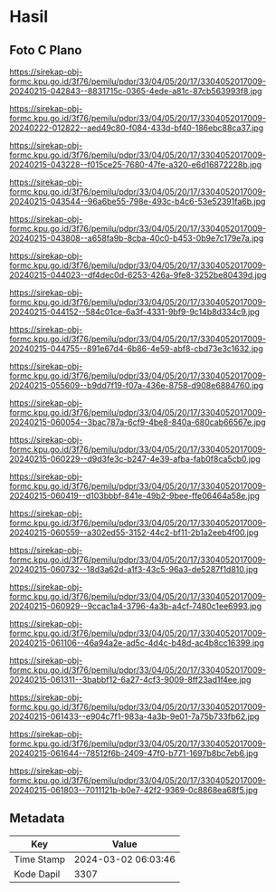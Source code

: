 # Hasil

## Foto C Plano

https://sirekap-obj-formc.kpu.go.id/3f76/pemilu/pdpr/33/04/05/20/17/3304052017009-20240215-042843--8831715c-0365-4ede-a81c-87cb563993f8.jpg

https://sirekap-obj-formc.kpu.go.id/3f76/pemilu/pdpr/33/04/05/20/17/3304052017009-20240222-012822--aed49c80-f084-433d-bf40-186ebc88ca37.jpg

https://sirekap-obj-formc.kpu.go.id/3f76/pemilu/pdpr/33/04/05/20/17/3304052017009-20240215-043228--f015ce25-7680-47fe-a320-e6d16872228b.jpg

https://sirekap-obj-formc.kpu.go.id/3f76/pemilu/pdpr/33/04/05/20/17/3304052017009-20240215-043544--96a6be55-798e-493c-b4c6-53e52391fa6b.jpg

https://sirekap-obj-formc.kpu.go.id/3f76/pemilu/pdpr/33/04/05/20/17/3304052017009-20240215-043808--a658fa9b-8cba-40c0-b453-0b9e7c179e7a.jpg

https://sirekap-obj-formc.kpu.go.id/3f76/pemilu/pdpr/33/04/05/20/17/3304052017009-20240215-044023--df4dec0d-6253-426a-9fe8-3252be80439d.jpg

https://sirekap-obj-formc.kpu.go.id/3f76/pemilu/pdpr/33/04/05/20/17/3304052017009-20240215-044152--584c01ce-6a3f-4331-9bf9-9c14b8d334c9.jpg

https://sirekap-obj-formc.kpu.go.id/3f76/pemilu/pdpr/33/04/05/20/17/3304052017009-20240215-044755--891e67d4-6b86-4e59-abf8-cbd73e3c1632.jpg

https://sirekap-obj-formc.kpu.go.id/3f76/pemilu/pdpr/33/04/05/20/17/3304052017009-20240215-055609--b9dd7f19-f07a-436e-8758-d908e6884760.jpg

https://sirekap-obj-formc.kpu.go.id/3f76/pemilu/pdpr/33/04/05/20/17/3304052017009-20240215-060054--3bac787a-6cf9-4be8-840a-680cab66567e.jpg

https://sirekap-obj-formc.kpu.go.id/3f76/pemilu/pdpr/33/04/05/20/17/3304052017009-20240215-060229--d9d3fe3c-b247-4e39-afba-fab0f8ca5cb0.jpg

https://sirekap-obj-formc.kpu.go.id/3f76/pemilu/pdpr/33/04/05/20/17/3304052017009-20240215-060419--d103bbbf-841e-49b2-9bee-ffe06464a58e.jpg

https://sirekap-obj-formc.kpu.go.id/3f76/pemilu/pdpr/33/04/05/20/17/3304052017009-20240215-060559--a302ed55-3152-44c2-bf11-2b1a2eeb4f00.jpg

https://sirekap-obj-formc.kpu.go.id/3f76/pemilu/pdpr/33/04/05/20/17/3304052017009-20240215-060732--18d3a62d-a1f3-43c5-96a3-de5287f1d810.jpg

https://sirekap-obj-formc.kpu.go.id/3f76/pemilu/pdpr/33/04/05/20/17/3304052017009-20240215-060929--9ccac1a4-3796-4a3b-a4cf-7480c1ee6993.jpg

https://sirekap-obj-formc.kpu.go.id/3f76/pemilu/pdpr/33/04/05/20/17/3304052017009-20240215-061106--46a94a2e-ad5c-4d4c-b48d-ac4b8cc16399.jpg

https://sirekap-obj-formc.kpu.go.id/3f76/pemilu/pdpr/33/04/05/20/17/3304052017009-20240215-061311--3babbf12-6a27-4cf3-9009-8ff23ad1f4ee.jpg

https://sirekap-obj-formc.kpu.go.id/3f76/pemilu/pdpr/33/04/05/20/17/3304052017009-20240215-061433--e904c7f1-983a-4a3b-9e01-7a75b733fb62.jpg

https://sirekap-obj-formc.kpu.go.id/3f76/pemilu/pdpr/33/04/05/20/17/3304052017009-20240215-061644--78512f6b-2409-47f0-b771-1697b8bc7eb6.jpg

https://sirekap-obj-formc.kpu.go.id/3f76/pemilu/pdpr/33/04/05/20/17/3304052017009-20240215-061803--7011121b-b0e7-42f2-9369-0c8868ea68f5.jpg


## Metadata

| Key        | Value               |
| ---------- | ------------------- |
| Time Stamp | 2024-03-02 06:03:46 |
| Kode Dapil | 3307                |




